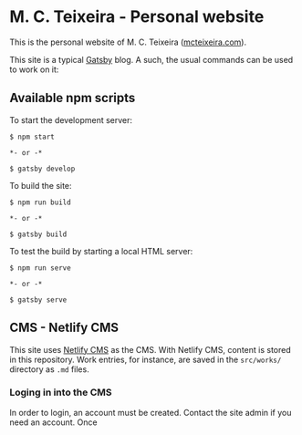 # M. C. Teixeira - Personal website

This is the personal website of M. C. Teixeira ([mcteixeira.com](http://mcteixeira.com/)).

This site is a typical [Gatsby](https://www.gatsbyjs.org/) blog. A such, the usual commands can be
used to work on it:

## Available npm scripts

To start the development server:

```
$ npm start

*- or -*

$ gatsby develop
```

To build the site:

```
$ npm run build

*- or -*

$ gatsby build
```

To test the build by starting a local HTML server:

```
$ npm run serve

*- or -*

$ gatsby serve
```

## CMS - Netlify CMS

This site uses [Netlify CMS](https://www.netlifycms.org/) as the CMS. With Netlify CMS, content is
stored in this repository. Work entries, for instance, are saved in the `src/works/` directory as
`.md` files.

### Loging in into the CMS

In order to login, an account must be created. Contact the site admin if you need an account. Once
